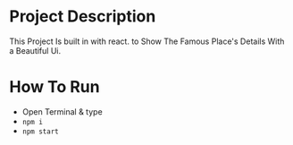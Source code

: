 # Project Description 
This Project Is built in with react. 
to Show The Famous Place's Details With a Beautiful Ui.

# How To Run
- Open Terminal & type 
- `npm i`
- `npm start`
